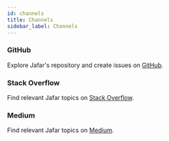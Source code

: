```yaml
---
id: channels
title: Channels
sidebar_label: Channels
---
```


### GitHub

Explore Jafar's repository and create issues on [GitHub](https://github.com/yahoo/jafar).

### Stack Overflow

Find relevant Jafar topics on [Stack Overflow](https://stackoverflow.com/questions/tagged/jafar).

### Medium

Find relevant Jafar topics on [Medium](https://medium.com/search?q=jafar).